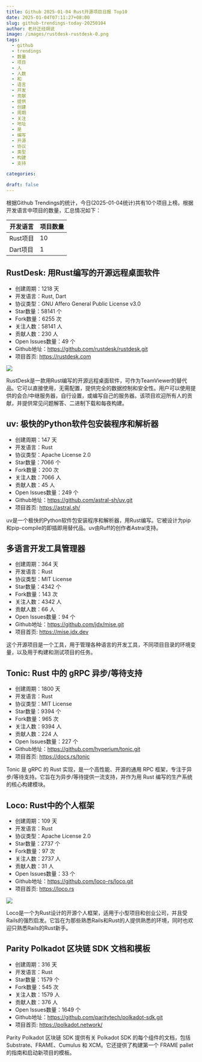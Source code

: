 ```yaml
---
title: Github 2025-01-04 Rust开源项目日报 Top10
date: 2025-01-04T07:11:27+08:00
slug: github-trendings-today-20250104
author: 老孙正经胡说
image: /images/rustdesk-rustdesk-0.png
tags:
  - github
  - trendings
  - 数量
  - 项目
  - 人
  - 人数
  - 和
  - 语言
  - 开发
  - 贡献
  - 提供
  - 创建
  - 周期
  - 关注
  - 地址
  - 是
  - 编写
  - 开源
  - 协议
  - 类型
  - 构建
  - 支持

categories:

draft: false
---
```



根据Github Trendings的统计，今日(2025-01-04统计)共有10个项目上榜。根据开发语言中项目的数量，汇总情况如下：

| 开发语言 | 项目数量 |
|  ----  | ----  |
| Rust项目 | 10 |
| Dart项目 | 1 |

## RustDesk: 用Rust编写的开源远程桌面软件

* 创建周期：1218 天
* 开发语言：Rust, Dart
* 协议类型：GNU Affero General Public License v3.0
* Star数量：58141 个
* Fork数量：6255 次
* 关注人数：58141 人
* 贡献人数：230 人
* Open Issues数量：49 个
* Github地址：https://github.com/rustdesk/rustdesk.git
* 项目首页: https://rustdesk.com


![](/images/rustdesk-rustdesk-0.png)

RustDesk是一款用Rust编写的开源远程桌面软件，可作为TeamViewer的替代品。它可以直接使用，无需配置，提供完全的数据控制和安全性。用户可以使用提供的会合/中继服务器，自行设置，或编写自己的服务器。该项目欢迎所有人的贡献，并提供常见问题解答、二进制下载和每夜构建。

## uv: 极快的Python软件包安装程序和解析器

* 创建周期：147 天
* 开发语言：Rust
* 协议类型：Apache License 2.0
* Star数量：7066 个
* Fork数量：200 次
* 关注人数：7066 人
* 贡献人数：45 人
* Open Issues数量：249 个
* Github地址：https://github.com/astral-sh/uv.git
* 项目首页: https://astral.sh/


uv是一个极快的Python软件包安装程序和解析器，用Rust编写。它被设计为pip和pip-compile的即插即用替代品。uv由Ruff的创作者Astral支持。

## 多语言开发工具管理器

* 创建周期：364 天
* 开发语言：Rust
* 协议类型：MIT License
* Star数量：4342 个
* Fork数量：143 次
* 关注人数：4342 人
* 贡献人数：66 人
* Open Issues数量：94 个
* Github地址：https://github.com/jdx/mise.git
* 项目首页: https://mise.jdx.dev


这个开源项目是一个工具，用于管理各种语言的开发工具，不同项目目录的环境变量，以及用于构建和测试项目的任务。

## Tonic: Rust 中的 gRPC 异步/等待支持

* 创建周期：1800 天
* 开发语言：Rust
* 协议类型：MIT License
* Star数量：9394 个
* Fork数量：965 次
* 关注人数：9394 人
* 贡献人数：224 人
* Open Issues数量：227 个
* Github地址：https://github.com/hyperium/tonic.git
* 项目首页: https://docs.rs/tonic


Tonic 是 gRPC 的 Rust 实现，是一个高性能、开源的通用 RPC 框架，专注于异步/等待支持。它旨在为异步/等待提供一流支持，并作为用 Rust 编写的生产系统的核心构建模块。

## Loco: Rust中的个人框架

* 创建周期：109 天
* 开发语言：Rust
* 协议类型：Apache License 2.0
* Star数量：2737 个
* Fork数量：97 次
* 关注人数：2737 人
* 贡献人数：31 人
* Open Issues数量：33 个
* Github地址：https://github.com/loco-rs/loco.git
* 项目首页: https://loco.rs


![](/images/loco-rs-loco-0.png)

Loco是一个为Rust设计的开源个人框架，适用于小型项目和创业公司，并且受Rails的强烈启发。它旨在为那些熟悉Rails和Rust的人提供熟悉的环境，同时也欢迎只熟悉Rails的Rust新手。

## Parity Polkadot 区块链 SDK 文档和模板

* 创建周期：316 天
* 开发语言：Rust
* Star数量：1579 个
* Fork数量：545 次
* 关注人数：1579 人
* 贡献人数：376 人
* Open Issues数量：1649 个
* Github地址：https://github.com/paritytech/polkadot-sdk.git
* 项目首页: https://polkadot.network/


Parity Polkadot 区块链 SDK 提供有关 Polkadot SDK 的每个组件的文档，包括 Substrate、FRAME、Cumulus 和 XCM。它还提供了构建第一个 FRAME pallet 的指南和启动新项目的模板。

